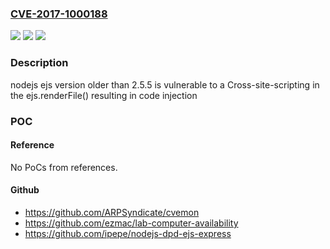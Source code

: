 ### [CVE-2017-1000188](https://cve.mitre.org/cgi-bin/cvename.cgi?name=CVE-2017-1000188)
![](https://img.shields.io/static/v1?label=Product&message=n%2Fa&color=blue)
![](https://img.shields.io/static/v1?label=Version&message=n%2Fa&color=blue)
![](https://img.shields.io/static/v1?label=Vulnerability&message=n%2Fa&color=brighgreen)

### Description

nodejs ejs version older than 2.5.5 is vulnerable to a Cross-site-scripting in the ejs.renderFile() resulting in code injection

### POC

#### Reference
No PoCs from references.

#### Github
- https://github.com/ARPSyndicate/cvemon
- https://github.com/ezmac/lab-computer-availability
- https://github.com/ipepe/nodejs-dpd-ejs-express

